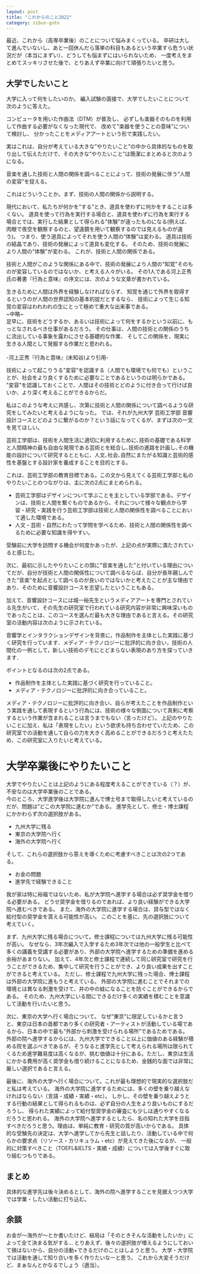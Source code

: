 ```yaml
---
layout: post
title: "これからのこと2022"
category: zibun-goto
---
```


最近、これから（高専卒業後）のことについて悩みまくっている。
卒研は大して進んでいないし、あと一回休んだら落単の科目もあるという卒業すら危うい状況だが（本当にまずい）、どうしても悩まずにはいられないため、
一度考えをまとめてスッキリさせた後で、とりあえず卒業に向けて頑張りたいと思う。

## 大学でしたいこと  
大学に入って何をしたいのか。
編入試験の面接で、大学でしたいことについて次のように答えた。
>
コンピュータを用いた作曲法（DTM）が普及し、
必ずしも楽器そのものを利用して作曲する必要がなくなった現代で、
改めて"楽器を使うことの意味"について検討し、
分かったことをメディアアートという形で実践したい。

実はこれは、自分が考えている大きな”やりたいこと”の中から具体的なものを取り出して伝えただけで、その大きな”やりたいこと”は簡潔にまとめると次のようになる。

>
音楽を通した技術と人間の関係を調べることによって、技術の発展に伴う”人間の変容”を捉える。

これはどういうことか。まず、技術の人間の関係から説明する。  

現代において、私たちが何かを"する"とき、道具を使わずに何かをすることは多くない。
道具を使って行為を実行する場合と、道具を使わずに行為を実行する場合とでは、実行した結果として得られる"体験"が違ったものになる(例えば、肉眼で夜空を観察するのと、望遠鏡を用いて観察するのでは見えるものが違う)。
つまり、使う道具によってそれを使う人間の”体験”は変わる。
道具は技術の結晶であり、技術の発展によって道具も変化する。
そのため、技術の発展により人間の"体験"が変わる。
これが、技術と人間の関係である。    

技術と人間がこのような関係にある中で、技術の発展により人間の"知覚"そのものが変容しているのではないか、と考える人々がいる。
その1人である河上正秀氏の著書『行為と意味』の序文には、次のような文章が書かれている。

>
生きるために人間は外界を経験しなければならず、
知覚を通じて外界を取得するというのが人間の世界認知の基本的掟だとするなら、
技術によって生じる知覚の変容はわれわれの生にとって極めて重大な出来事である。  
~中略~  
足早に、技術をどうするか、あるいは技術によって何をするかという以前に、もっとなされるべき仕事があるだろう。
その仕事は、人間の技術との関係のうちに流出している事象を露わにさせる基礎的な作業、
そしてこの関係を、現実に生きる人間として発掘する作業だと思われる。  
<br>
-河上正秀『行為と意味』(未知谷)より引用-

技術によって起こりうる"変容"を認識する（人間でも環境でも何でも）ということが、社会をより良くするために必要なことであるというのは明らかである。
"変容"を認識しておくことで、人間はその技術とどのように付き合って行けば良いか、より深く考えることができるからだ。

私はこのような考えに共感し、次第に技術と人間の関係について調べるような研究をしてみたいと考えるようになった。
では、それが九州大学 芸術工学部 音響設計コースとどのように繋がるのか？という話になってくるが、まずは次の一文を見てほしい。

>
芸術工学部は、技術を人間生活に適切に利用するために､技術の基礎である科学と人間精神の最も自由な発現である芸術とを総合し､技術の進路を計画し､その機能の設計について研究するとともに、人文､社会､自然にまたがる知識と芸術的感性を基盤とする設計家を養成することを目的とする。

これは、芸術工学部の教育目標である。この文から見えてくる芸術工学部と私のやりたいことのつながりは、主に次の2点にまとめられる。
* 芸術工学部はデザインについて学ぶことを主としている学部である。デザインは、技術と人間を繋ぐものであるから、それについて様々な観点から学習・研究・実践を行う芸術工学部は技術と人間の関係性を調べることにおいて適した環境である。  
* 人文・芸術・自然にわたって学問を学べるため、技術と人間の関係性を調べるために必要な知識を得やすい。  

受験前に大学を訪問する機会が何度かあったが、上記の点が実際に満たされていると感じた。  

次に、最初に示したやりたいことの頭に"音楽を通した"と付いている理由についてだが、自分が技術と人間の関係性について調べるならば、自分が長年親しんできた"音楽"を起点として調べるのが良いのではないかと考えたことが主な理由であり、そのために音響設計コースを志望したということもある。

加えて、音響設計コースには城一裕先生というメディアアートを専門とされている先生がいて、その先生の研究室で行われている研究内容が非常に興味深いものであったことは、このコースを選んだ最も大きな理由であると言える。その研究室の活動内容は次のように示されている。

>
音響学とインタラクションデザインを背景に，作品制作を主体とした実践に基づく研究を行っています．メディア・テクノロジーに批評的に向き合い，技術の人間化の一例として，新しい技術のデモにとどまらない表現のあり方を探っていきます．

ポイントとなるのは次の2点である。
* 作品制作を主体とした実践に基づく研究を行っていること。
* メディア・テクノロジーに批評的に向き合っていること。

メディア・テクノロジーに批評的に向き合い、自らが考えたことを作品制作という実践を通して表現するという行為には、技術の様々な側面について真剣に考察するという作業が含まれることは言うまでもない（言ったけど）。
上記のやりたいことに加え、私は「表現をしたい」という欲求も持ち合わせていたため、この研究室での活動を通して自らの力を大きく高めることができるだろうと考えたため、この研究室に入りたいと考えている。

# 大学卒業後にやりたいこと  
大学でやりたいことは上記のようにある程度考えることができている（？）が、不安なのは大学卒業後のことである。  
今のところ、大学進学後は大学院に進んで博士号まで取得したいと考えているのだが、問題は”どこの大学院に進むか”である。
進学先として、修士・博士課程にかかわらず次の選択肢がある。

* 九州大学に残る
* 東京の大学院へ行く
* 海外の大学院へ行く

そして、これらの選択肢から答えを導くために考慮すべきことは次の2つである。

* お金の問題
* 進学先で経験できること

我が家は特に裕福ではないため、私が大学院へ進学する場合は必ず奨学金を借りる必要がある。
どうせ奨学金を借りるのであれば、より良い経験ができる大学院へ進むべきである。
また、海外の大学院に進学する場合は、貸与型ではなく給付型の奨学金を貰える可能性が高い。
このことを基に、先の選択肢について考えていく。

まず、九州大学に残る場合について。修士課程については九州大学に残る可能性が高い。
なぜなら、3年次編入で入学するため3年次では他の一般学生と比ベて多くの講義を受講する必要があり、外部の大学院へ進学するための準備を進める余裕があまりない。
加えて、4年次と修士課程で連続して同じ研究室で研究を行うことができるため、集中して研究を行うことができ、より良い成果を出すことができると考えている。
ただし、修士課程で九州大学に残った場合、博士課程は外部の大学院に進もうと考えている。
外部の大学院に進むことでそれまでの環境とは異なる刺激を受けて、井の中の蛙になることを防ぐことができるからである。
そのため、九州大学にいる間にできるだけ多くの実績を積むことを意識して活動を行いたいと思う。

次に、東京の大学へ行く場合について。
なぜ”東京”に限定しているかと言うと、東京は日本の首都であり多くの研究者・アーティストが活動している場であるから、日本の中で最も”外部から刺激を受けられる場所”であるためである。
外部の院へ進学するからには、九州大学でできること以上に価値のある経験が積める院を選ぶべきであるが、そうなると進学先として考えられる場所は限られてくるため進学難易度は高くなるが、挑む価値は十分にある。ただし、東京は生活にかかる費用が高く奨学金も借り続けることになるため、金銭的な面では非常に厳しい選択であると言える。

最後に、海外の大学へ行く場合について。これが最も理想的で現実的な選択肢だと私は考えている。
海外の大学院に進学するためには、多くの壁を乗り越えなければならない（言語・成績・実績・etc）。
しかし、その壁を乗り越えようとする行動の結果として得られるものは、必ず自分の人生をより良いものにするだろうし、
得られた実績によって給付型奨学金の審査にも少しは通りやすくなるだろうと思われる。
海外の大学院へ進学するとしたら、名の知れた大学を目指すべきだろうと思う。理由は、単純に教育・研究の質が高いからである。
具体的な受験先の決定は、大学へ進学してから先生と話したり、活動している中で何らかの要求点（リソース・カリキュラム・etc）が見えてきた後になるが、
一般的に対策すべきこと（TOEFL&IELTS・実績・成績）については入学後すぐに取り組むつもりである。

## まとめ

具体的な進学先は後々決めるとして、海外の院へ進学することを見据えつつ大学では学業・したい活動に打ち込む。

## 余談

お金が〜海外が〜とか書いたけど、結局は「そのときそんな活動をしたいか」によって全て決まる気がする…
とりあえず、後々の選択肢が増えるようにしておいて損はないから、自分の活動+できるだけのことはしようと思う。
大学・大学院では活動を通して知り合いを多く作りたいなーと思う。
これから大変そうだけど、まぁなんとかなるでしょう（適当）。